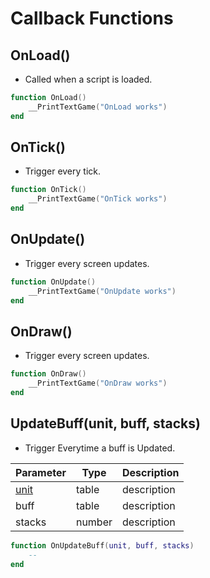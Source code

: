 # Callback Functions

## OnLoad()

* Called when a script is loaded.

``` lua
function OnLoad()
    __PrintTextGame("OnLoad works")
end
```

## OnTick()

* Trigger every tick.

``` lua
function OnTick()
    __PrintTextGame("OnTick works")
end
```

## OnUpdate()

* Trigger every screen updates.

``` lua
function OnUpdate()
    __PrintTextGame("OnUpdate works")
end
```

## OnDraw()

* Trigger every screen updates.

``` lua
function OnDraw()
    __PrintTextGame("OnDraw works")
end
```

## UpdateBuff(unit, buff, stacks)

* Trigger Everytime a buff is Updated.

Parameter | Type | Description
--------- | ------- | -----------
[unit](https://shulepin.github.io/ToirAPI/#errors) | table | description
buff | table | description
stacks | number | description

``` lua
function OnUpdateBuff(unit, buff, stacks)
    --
end
```